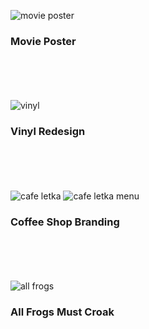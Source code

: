 ![movie poster](https://github.com/user-attachments/assets/6efb4725-20e3-4bde-b26b-b240407e4bb8)
### Movie Poster   
<br><br>
<br><br>
![vinyl](https://github.com/user-attachments/assets/f9b560c4-ea10-4090-9034-a9ea0da9cb30)
### Vinyl Redesign
<br><br>
<br><br>
![cafe letka](https://github.com/user-attachments/assets/06f27a81-5462-47c4-9ab2-fa5f59f9b6ac)
![cafe letka menu](https://github.com/user-attachments/assets/01d4c86a-759b-46e2-a5d0-a6cdd9c00b03)
### Coffee Shop Branding
<br><br>
<br><br>
![all frogs](https://github.com/user-attachments/assets/0a066b4d-017f-4784-9fa5-07ddcfee654c)
### All Frogs Must Croak
